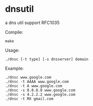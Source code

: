 dnsutil
=======

a dns util support RFC1035

Compile:

    make

Usage:

    ./dnsc [-t type] [-s dnsserver] domain

Example:

    ./dnsc www.google.com
    ./dnsc -t AAAA www.google.com
    ./dnsc -t A www.google.com
    ./dnsc -s 8.8.8.8 www.google.com
    ./dnsc -s 4.2.2.2 www.google.com
    ./dnsc -t MX gmail.com
